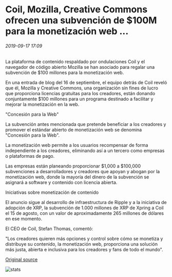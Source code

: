 # Coil, Mozilla, Creative Commons ofrecen una subvención de $100M para la monetización web ...

###### 2019-09-17 17:09

La plataforma de contenido respaldado por ondulaciones Coil y el navegador de código abierto Mozilla se han asociado para regalar una subvención de $100 millones para la monetización web.

En una entrada de blog del 16 de septiembre, el equipo detrás de Coil reveló que él, Mozilla y Creative Commons, una organización sin fines de lucro que proporciona licencias gratuitas para los creadores, están donando conjuntamente $100 millones para un programa destinado a facilitar y mejorar la monetización en la web.

"Concesión para la Web"

La subvención antes mencionada que pretende beneficiar a los creadores y promover el estándar abierto de monetización web se denomina "Concesión para la Web".

La monetización web permite a los usuarios recompensar de forma independiente a los creadores, eliminando así a un tercero como empresas o plataformas de pago.

Las empresas están planeando proporcionar $1,000 a $100,000 subvenciones a desarrolladores y creadores que apoyan y abogan por la monetización web, donde la mayoría del dinero de la subvención se asignará a software y contenido con licencia abierta.

Iniciativas sobre monetización de contenido

El anuncio sigue al desarrollo de infraestructura de Ripple y a la iniciativa de adopción de XRP, la subvención de 1.000 millones de XRP de Xpring a Coil el 15 de agosto, con un valor de aproximadamente 265 millones de dólares en ese momento.

El CEO de Coil, Stefan Thomas, comentó:

"Los creadores quieren más opciones y control sobre cómo se monetiza y distribuye su contenido, la monetización web, proporciona una solución más justa, abierta e inclusiva para los creadores y fans de todo el mundo".

[Original source](https://cointelegraph.com/news/coil-mozilla-creative-commons-offer-100m-grant-for-web-monetization)

![stats](https://c.statcounter.com/11760860/0/a89fa40b/1/ "stats")
